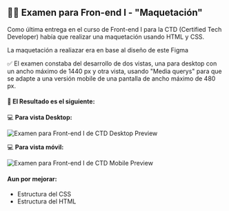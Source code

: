 ## 🧑‍💻 Examen para Fron-end I - "Maquetación"

Como última entrega en el curso de Front-end I para la CTD (Certified Tech Developer) había que realizar una maquetación usando HTML y CSS.

La maquetación a realiazar era en base al diseño de este Figma

✅ El examen constaba del desarrollo de dos vistas, una para desktop con un ancho máximo de 1440 px y otra vista, usando "Media querys" para que se adapte a una versión mobile de una pantalla de ancho máximo de 480 px.

#### 🤖 El Resultado es el siguiente:

💻 **Para vista Desktop:**

![Examen para Front-end I de CTD Desktop Preview](https://github.com/felipejoq/generic-layout-html-css/blob/main/desktop_preview_1440px?raw=true)

💻 **Para vista móvil:**

![Examen para Front-end I de CTD Mobile Preview](https://github.com/felipejoq/generic-layout-html-css/blob/main/mobile_preview_480px?raw=true)

#### Aun por mejorar:

- Estructura del CSS
- Estructura del HTML

